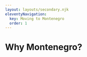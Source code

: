 ```yaml
---
layout: layouts/secondary.njk
eleventyNavigation:
  key: Moving to Montenegro
  order: 1
---
```


# Why Montenegro?


